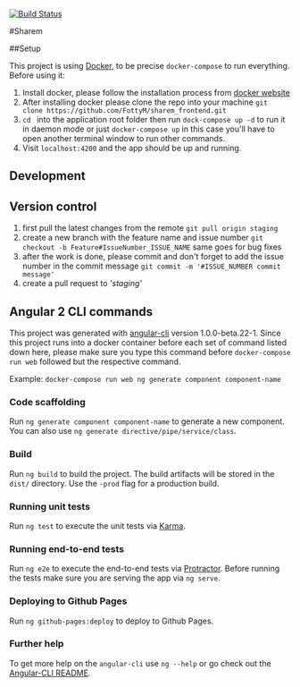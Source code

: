 [![Build Status](https://travis-ci.com/FottyM/sharem_frontend.svg?token=ezxbwzx4yzRF7YSKWEAV&branch=master)](https://travis-ci.com/FottyM/sharem_frontend)

#Sharem

##Setup

This project is using [Docker](https://docs.docker.com/), to be precise `docker-compose` to run everything.
Before using it:

1. Install docker, please follow the installation process from [docker website](https://www.docker.com/products/overview)
2. After installing docker please clone the repo into your machine `git clone https://github.com/FottyM/sharem_frontend.git`
3. `cd ` into the application root folder then run `dock-compose up -d` to run it in daemon mode or just `docker-compose up` in this case you'll have to open another terminal window to run other commands.
4. Visit `localhost:4200` and the app should be up and running.

## Development 

## Version control
 
 1. first pull the latest changes from the remote `git pull origin staging`
 2. create a new branch with the feature name and issue number `git checkout -b Feature#IssueNumber_ISSUE_NAME` same goes for bug fixes 
 3. after the work is done, please commit and don't forget to add the issue number in the commit message `git commit -m '#ISSUE_NUMBER commit message'`
 4. create a pull request to _'staging'_
 
## Angular 2 CLI commands 

This project was generated with [angular-cli](https://github.com/angular/angular-cli) version 1.0.0-beta.22-1.
Since this project runs into a docker container before each set of command listed down here, please make sure you type this command before `docker-compose run web` followed but the respective command.

Example: `docker-compose run web ng generate component component-name `

### Code scaffolding

Run `ng generate component component-name` to generate a new component. You can also use `ng generate directive/pipe/service/class`.

### Build

Run `ng build` to build the project. The build artifacts will be stored in the `dist/` directory. Use the `-prod` flag for a production build.

### Running unit tests

Run `ng test` to execute the unit tests via [Karma](https://karma-runner.github.io).

### Running end-to-end tests

Run `ng e2e` to execute the end-to-end tests via [Protractor](http://www.protractortest.org/).
Before running the tests make sure you are serving the app via `ng serve`.

### Deploying to Github Pages

Run `ng github-pages:deploy` to deploy to Github Pages.

### Further help

To get more help on the `angular-cli` use `ng --help` or go check out the [Angular-CLI README](https://github.com/angular/angular-cli/blob/master/README.md).

